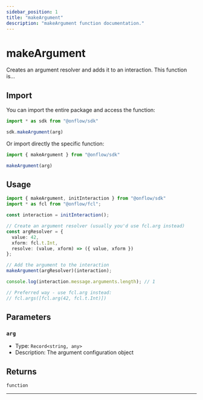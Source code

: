 ```yaml
---
sidebar_position: 1
title: "makeArgument"
description: "makeArgument function documentation."
---
```


<!-- THIS DOCUMENT IS AUTO-GENERATED FROM [onflow/sdk/src/interaction/interaction.ts](https://github.com/onflow/fcl-js/tree/master/packages/sdk/src/interaction/interaction.ts). DO NOT EDIT MANUALLY -->

# makeArgument

Creates an argument resolver and adds it to an interaction. This function is...

## Import

You can import the entire package and access the function:

```typescript
import * as sdk from "@onflow/sdk"

sdk.makeArgument(arg)
```

Or import directly the specific function:

```typescript
import { makeArgument } from "@onflow/sdk"

makeArgument(arg)
```

## Usage

```typescript
import { makeArgument, initInteraction } from "@onflow/sdk"
import * as fcl from "@onflow/fcl";

const interaction = initInteraction();

// Create an argument resolver (usually you'd use fcl.arg instead)
const argResolver = {
  value: 42,
  xform: fcl.t.Int,
  resolve: (value, xform) => ({ value, xform })
};

// Add the argument to the interaction
makeArgument(argResolver)(interaction);

console.log(interaction.message.arguments.length); // 1

// Preferred way - use fcl.arg instead:
// fcl.args([fcl.arg(42, fcl.t.Int)])
```

## Parameters

### `arg` 

- Type: `Record<string, any>`
- Description: The argument configuration object



## Returns

`function`


---